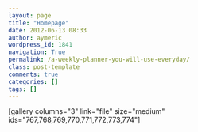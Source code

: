 ```yaml
---
layout: page
title: "Homepage"
date: 2012-06-13 08:33
author: aymeric
wordpress_id: 1841
navigation: True
permalink: /a-weekly-planner-you-will-use-everyday/
class: post-template
comments: true
categories: []
tags: []
---
```



[gallery columns="3" link="file" size="medium" ids="767,768,769,770,771,772,773,774"]

